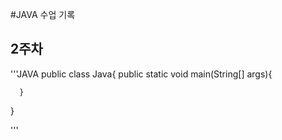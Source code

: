 #JAVA 수업 기록

## 2주차

'''JAVA
  public class Java{
    public static void main(String[] args){
      
      }
  }
  
'''
